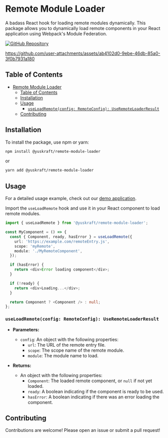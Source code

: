 # Remote Module Loader

A badass React hook for loading remote modules dynamically.
This package allows you to dynamically load remote components in your React application using Webpack's Module Federation.

[![GitHub Repository](https://img.shields.io/badge/GitHub-Repository-blue.svg)](https://github.com/yuskraft/remote-module-loader)


https://github.com/user-attachments/assets/ab4102d0-9ebe-46db-85a0-3f0b7931a180


## Table of Contents

- [Remote Module Loader](#remote-module-loader)
  - [Table of Contents](#table-of-contents)
  - [Installation](#installation)
  - [Usage](#usage)
    - [`useLoadRemote(config: RemoteConfig): UseRemoteLoaderResult`](#useloadremoteconfig-remoteconfig-useremoteloaderresult)
  - [Contributing](#contributing)

## Installation

To install the package, use npm or yarn:
```bash
npm install @yuskraft/remote-module-loader
```

or

```bash
yarn add @yuskraft/remote-module-loader
```

## Usage

For a detailed usage example, check out our [demo application](https://github.com/yuskraft/remote-module-loader/tree/main/demo).

Import the `useLoadRemote` hook and use it in your React component to load remote modules.

```typescript
import { useLoadRemote } from '@yuskraft/remote-module-loader';

const MyComponent = () => {
  const { Component, ready, hasError } = useLoadRemote({
    url: 'https://example.com/remoteEntry.js',
    scope: 'myRemote',
    module: './MyRemoteComponent',
  });

  if (hasError) {
    return <div>Error loading component</div>;
  }

  if (!ready) {
    return <div>Loading...</div>;
  }

  return Component ? <Component /> : null;
};
```

### `useLoadRemote(config: RemoteConfig): UseRemoteLoaderResult`

- **Parameters:**
  - `config`: An object with the following properties:
    - `url`: The URL of the remote entry file.
    - `scope`: The scope name of the remote module.
    - `module`: The module name to load.

- **Returns:**
  - An object with the following properties:
    - `Component`: The loaded remote component, or `null` if not yet loaded.
    - `ready`: A boolean indicating if the component is ready to be used.
    - `hasError`: A boolean indicating if there was an error loading the component.

## Contributing

Contributions are welcome! Please open an issue or submit a pull request!
